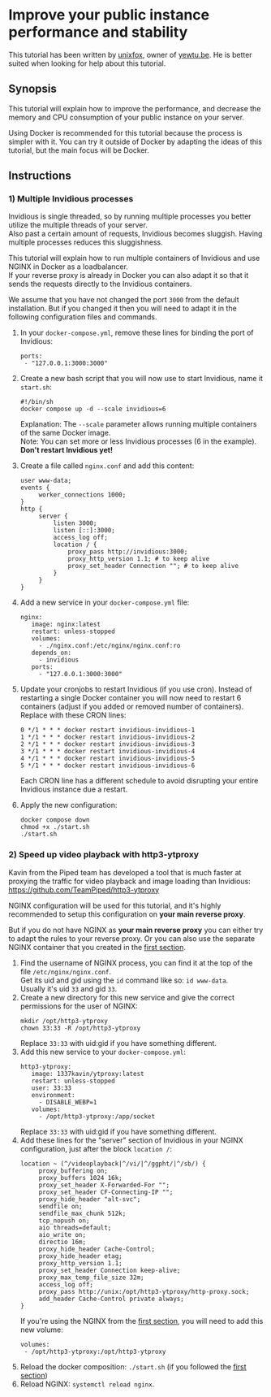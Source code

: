 # Improve your public instance performance and stability

This tutorial has been written by [unixfox](https://github.com/unixfox), owner of [yewtu.be](https://yewtu.be/). He is better suited when looking for help about this tutorial.

## Synopsis

This tutorial will explain how to improve the performance, and decrease the memory and CPU consumption of your public instance on your server.

Using Docker is recommended for this tutorial because the process is simpler with it. You can try it outside of Docker by adapting the ideas of this tutorial, but the main focus will be Docker.

## Instructions

### 1) Multiple Invidious processes

Invidious is single threaded, so by running multiple processes you better utilize the multiple threads of your server.  
Also past a certain amount of requests, Invidious becomes sluggish. Having multiple processes reduces this sluggishness.

This tutorial will explain how to run multiple containers of Invidious and use NGINX in Docker as a loadbalancer.  
If your reverse proxy is already in Docker you can also adapt it so that it sends the requests directly to the Invidious containers.

We assume that you have not changed the port `3000` from the default installation. But if you changed it then you will need to adapt it in the following configuration files and commands.

1. In your `docker-compose.yml`, remove these lines for binding the port of Invidious:
   ```
   ports:
    - "127.0.0.1:3000:3000"
   ```
2. Create a new bash script that you will now use to start Invidious, name it `start.sh`:
   ```
   #!/bin/sh
   docker compose up -d --scale invidious=6
   ```
   Explanation: The `--scale` parameter allows running multiple containers of the same Docker image.  
   Note: You can set more or less Invidious processes (6 in the example).  
   **Don't restart Invidious yet!**
3. Create a file called `nginx.conf` and add this content:
   ```
   user www-data;
   events {
        worker_connections 1000;
   }
   http {
        server {
            listen 3000;
            listen [::]:3000;
            access_log off;
            location / {
                proxy_pass http://invidious:3000;
                proxy_http_version 1.1; # to keep alive
                proxy_set_header Connection ""; # to keep alive
            }
        }
   }
   ```
4. Add a new service in your `docker-compose.yml` file:
   ```
   nginx:
      image: nginx:latest
      restart: unless-stopped
      volumes:
        - ./nginx.conf:/etc/nginx/nginx.conf:ro
      depends_on:
        - invidious
      ports:
        - "127.0.0.1:3000:3000"
   ```

5. Update your cronjobs to restart Invidious (if you use cron).
   Instead of restarting a single Docker container you will now need to restart 6 containers (adjust if you added or removed number of containers).
   Replace with these CRON lines:
   ```
   0 */1 * * * docker restart invidious-invidious-1
   1 */1 * * * docker restart invidious-invidious-2
   2 */1 * * * docker restart invidious-invidious-3
   3 */1 * * * docker restart invidious-invidious-4
   4 */1 * * * docker restart invidious-invidious-5
   5 */1 * * * docker restart invidious-invidious-6
   ```
   Each CRON line has a different schedule to avoid disrupting your entire Invidious instance due a restart.
6. Apply the new configuration:
   ```
   docker compose down
   chmod +x ./start.sh
   ./start.sh
   ```

### 2) Speed up video playback with http3-ytproxy

Kavin from the Piped team has developed a tool that is much faster at proxying the traffic for video playback and image loading than Invidious: https://github.com/TeamPiped/http3-ytproxy

NGINX configuration will be used for this tutorial, and it's highly recommended to setup this configuration on **your main reverse proxy**.

But if you do not have NGINX as **your main reverse proxy** you can either try to adapt the rules to your reverse proxy. Or you can also use the separate NGINX container that you created in the [first section](#1-multiple-invidious-processes).

1. Find the username of NGINX process, you can find it at the top of the file `/etc/nginx/nginx.conf`.  
   Get its uid and gid using the `id` command like so: `id www-data`.  
   Usually it's uid `33` and gid `33`.
2. Create a new directory for this new service and give the correct permissions for the user of NGINX:
   ```
   mkdir /opt/http3-ytproxy
   chown 33:33 -R /opt/http3-ytproxy
   ```
   Replace `33:33` with uid:gid if you have something different.
3. Add this new service to your `docker-compose.yml`:
   ```
   http3-ytproxy:
      image: 1337kavin/ytproxy:latest
      restart: unless-stopped
      user: 33:33
      environment:
        - DISABLE_WEBP=1
      volumes:
        - /opt/http3-ytproxy:/app/socket
   ```
   Replace `33:33` with uid:gid if you have something different.
4. Add these lines for the "server" section of Invidious in your NGINX configuration, just after the block `location /`:
   ```
   location ~ (^/videoplayback|^/vi/|^/ggpht/|^/sb/) {
        proxy_buffering on;
        proxy_buffers 1024 16k;
        proxy_set_header X-Forwarded-For "";
        proxy_set_header CF-Connecting-IP "";
        proxy_hide_header "alt-svc";
        sendfile on;
        sendfile_max_chunk 512k;
        tcp_nopush on;
        aio threads=default;
        aio_write on;
        directio 16m;
        proxy_hide_header Cache-Control;
        proxy_hide_header etag;
        proxy_http_version 1.1;
        proxy_set_header Connection keep-alive;
        proxy_max_temp_file_size 32m;
        access_log off;
        proxy_pass http://unix:/opt/http3-ytproxy/http-proxy.sock;
        add_header Cache-Control private always;
   }
   ```
   If you're using the NGINX from the [first section](#1-multiple-invidious-processes), you will need to add this new volume:
   ```
   volumes:
    - /opt/http3-ytproxy:/opt/http3-ytproxy
   ```
5. Reload the docker composition: `./start.sh` (if you followed the [first section](#1-multiple-invidious-processes))
6. Reload NGINX: `systemctl reload nginx`.